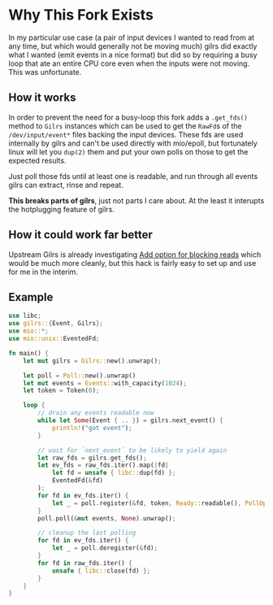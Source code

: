 # Why This Fork Exists

In my particular use case (a pair of input devices I wanted to read from at any time, but which would generally not be moving much) gilrs did exactly what I wanted (emit events in a nice format) but did so by requiring a busy loop that ate an entire CPU core even when the inputs were not moving. This was unfortunate.

## How it works

In order to prevent the need for a busy-loop this fork adds a `.get_fds()` method to `Gilrs` instances which can be used to get the `RawFd`s of the `/dev/input/event*` files backing the input devices. These fds are used internally by gilrs and can't be used directly with mio/epoll, but fortunately linux will let you `dup(2)` them and put your own polls on those to get the expected results.

Just poll those fds until at least one is readable, and run through all events gilrs can extract, rinse and repeat.

**This breaks parts of gilrs**, just not parts I care about. At the least it interupts the hotplugging feature of gilrs.

## How it could work far better

Upstream Gilrs is already investigating [Add option for blocking reads](https://gitlab.com/gilrs-project/gilrs/issues/63) which would be much more cleanly, but this hack is fairly easy to set up and use for me in the interim.

## Example

```rust
use libc;
use gilrs::{Event, Gilrs};
use mio::*;
use mio::unix::EventedFd;

fn main() {
	let mut gilrs = Gilrs::new().unwrap();

	let poll = Poll::new().unwrap()
	let mut events = Events::with_capacity(1024);
	let token = Token(0);

	loop {
		// drain any events readable now
		while let Some(Event { .. }) = gilrs.next_event() {
			println!("got event");
		}

		// wait for `next_event` to be likely to yield again
		let raw_fds = gilrs.get_fds();
		let ev_fds = raw_fds.iter().map(|fd| 
			let fd = unsafe { libc::dup(fd) };
			EventedFd(&fd)
		);
		for fd in ev_fds.iter() {
			let _ = poll.register(&fd, token, Ready::readable(), PollOpt::edge());
		}
		poll.poll(&mut events, None).unwrap();

		// cleanup the last polling
		for fd in ev_fds.iter() {
			let _ = poll.deregister(&fd);
		}
		for fd in raw_fds.iter() {
			unsafe { libc::close(fd) };
		}
	}
}
```
